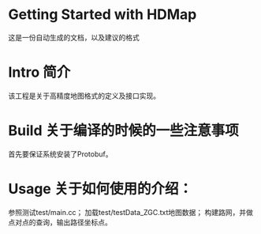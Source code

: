 Getting Started with HDMap
=======

这是一份自动生成的文档，以及建议的格式

# Intro 简介
该工程是关于高精度地图格式的定义及接口实现。

# Build 关于编译的时候的一些注意事项
首先要保证系统安装了Protobuf。

# Usage 关于如何使用的介绍：
参照测试test/main.cc；
加载test/testData_ZGC.txt地图数据；
构建路网，并做点对点的查询，输出路径坐标点。


